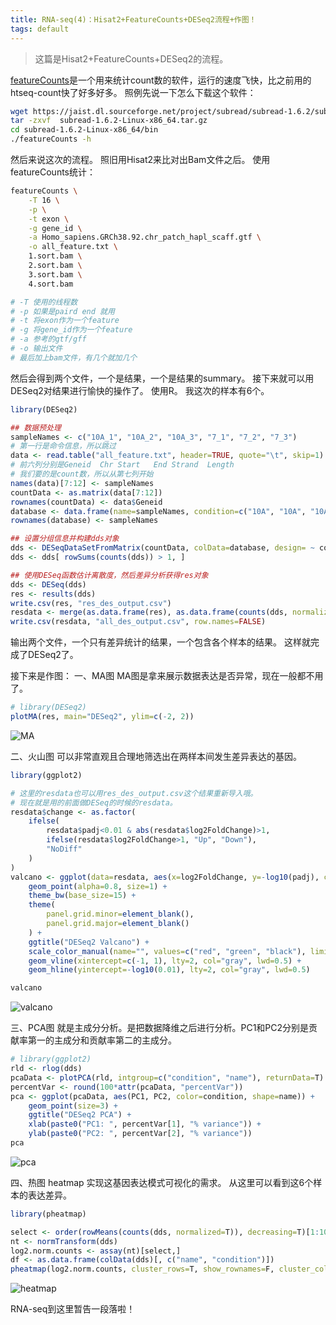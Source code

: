 ```yaml
---
title: RNA-seq(4)：Hisat2+FeatureCounts+DESeq2流程+作图！
tags: default
---
```


>这篇是Hisat2+FeatureCounts+DESeq2的流程。

[featureCounts](http://subread.sourceforge.net/)是一个用来统计count数的软件，运行的速度飞快，比之前用的htseq-count快了好多好多。
照例先说一下怎么下载这个软件：

```bash
wget https://jaist.dl.sourceforge.net/project/subread/subread-1.6.2/subread-1.6.2-Linux-x86_64.tar.gz
tar -zxvf  subread-1.6.2-Linux-x86_64.tar.gz
cd subread-1.6.2-Linux-x86_64/bin
./featureCounts -h
```
然后来说这次的流程。
照旧用Hisat2来比对出Bam文件之后。
使用featureCounts统计：
```bash
featureCounts \
	-T 16 \
	-p \
	-t exon \
	-g gene_id \
	-a Homo_sapiens.GRCh38.92.chr_patch_hapl_scaff.gtf \
	-o all_feature.txt \
	1.sort.bam \
	2.sort.bam \
	3.sort.bam \
	4.sort.bam

# -T 使用的线程数
# -p 如果是paird end 就用
# -t 将exon作为一个feature
# -g 将gene_id作为一个feature
# -a 参考的gtf/gff
# -o 输出文件
# 最后加上bam文件，有几个就加几个
```

然后会得到两个文件，一个是结果，一个是结果的summary。
接下来就可以用DESeq2对结果进行愉快的操作了。
使用R。
我这次的样本有6个。
```R
library(DESeq2)

## 数据预处理
sampleNames <- c("10A_1", "10A_2", "10A_3", "7_1", "7_2", "7_3")
# 第一行是命令信息，所以跳过
data <- read.table("all_feature.txt", header=TRUE, quote="\t", skip=1)
# 前六列分别是Geneid	Chr	Start	End	Strand	Length
# 我们要的是count数，所以从第七列开始
names(data)[7:12] <- sampleNames
countData <- as.matrix(data[7:12])
rownames(countData) <- data$Geneid
database <- data.frame(name=sampleNames, condition=c("10A", "10A", "10A", "7", "7", "7"))
rownames(database) <- sampleNames

## 设置分组信息并构建dds对象
dds <- DESeqDataSetFromMatrix(countData, colData=database, design= ~ condition)
dds <- dds[ rowSums(counts(dds)) > 1, ]

## 使用DESeq函数估计离散度，然后差异分析获得res对象
dds <- DESeq(dds)
res <- results(dds)
write.csv(res, "res_des_output.csv")
resdata <- merge(as.data.frame(res), as.data.frame(counts(dds, normalized=TRUE)),by="row.names",sort=FALSE)
write.csv(resdata, "all_des_output.csv", row.names=FALSE)
```
输出两个文件，一个只有差异统计的结果，一个包含各个样本的结果。
这样就完成了DESeq2了。

接下来是作图：
一、MA图
MA图是拿来展示数据表达是否异常，现在一般都不用了。
```R
# library(DESeq2)
plotMA(res, main="DESeq2", ylim=c(-2, 2))
```
![MA](https://raw.githubusercontent.com/pzweuj/pzweuj.github.io/master/downloads/images/MA.PNG)

二、火山图
可以非常直观且合理地筛选出在两样本间发生差异表达的基因。
```R
library(ggplot2)

# 这里的resdata也可以用res_des_output.csv这个结果重新导入哦。
# 现在就是用的前面做DESeq的时候的resdata。
resdata$change <- as.factor(
	ifelse(
		resdata$padj<0.01 & abs(resdata$log2FoldChange)>1,
		ifelse(resdata$log2FoldChange>1, "Up", "Down"),
		"NoDiff"
	)
)
valcano <- ggplot(data=resdata, aes(x=log2FoldChange, y=-log10(padj), color=change)) + 
	geom_point(alpha=0.8, size=1) + 
	theme_bw(base_size=15) + 
	theme(
		panel.grid.minor=element_blank(),
		panel.grid.major=element_blank()
	) + 
	ggtitle("DESeq2 Valcano") + 
	scale_color_manual(name="", values=c("red", "green", "black"), limits=c("Up", "Down", "NoDiff")) + 
	geom_vline(xintercept=c(-1, 1), lty=2, col="gray", lwd=0.5) + 
	geom_hline(yintercept=-log10(0.01), lty=2, col="gray", lwd=0.5)

valcano
```
![valcano](https://raw.githubusercontent.com/pzweuj/pzweuj.github.io/master/downloads/images/valcano.PNG)

三、PCA图
就是主成分分析。是把数据降维之后进行分析。PC1和PC2分别是贡献率第一的主成分和贡献率第二的主成分。
```R
# library(ggplot2)
rld <- rlog(dds)
pcaData <- plotPCA(rld, intgroup=c("condition", "name"), returnData=T)
percentVar <- round(100*attr(pcaData, "percentVar"))
pca <- ggplot(pcaData, aes(PC1, PC2, color=condition, shape=name)) + 
	geom_point(size=3) + 
	ggtitle("DESeq2 PCA") + 
	xlab(paste0("PC1: ", percentVar[1], "% variance")) + 
	ylab(paste0("PC2: ", percentVar[2], "% variance"))
pca
```
![pca](https://raw.githubusercontent.com/pzweuj/pzweuj.github.io/master/downloads/images/pca.PNG)

四、热图 heatmap
实现这基因表达模式可视化的需求。
从这里可以看到这6个样本的表达差异。
```R
library(pheatmap)

select <- order(rowMeans(counts(dds, normalized=T)), decreasing=T)[1:1000]
nt <- normTransform(dds)
log2.norm.counts <- assay(nt)[select,]
df <- as.data.frame(colData(dds)[, c("name", "condition")])
pheatmap(log2.norm.counts, cluster_rows=T, show_rownames=F, cluster_cols=T, annotation_col=df, fontsize=6)
```
![heatmap](https://raw.githubusercontent.com/pzweuj/pzweuj.github.io/master/downloads/images/heatmap.PNG)

RNA-seq到这里暂告一段落啦！

[-_-]:救我啊老井!